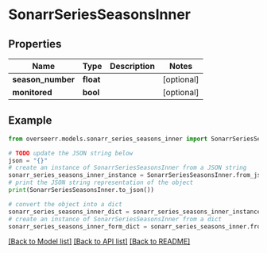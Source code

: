 # SonarrSeriesSeasonsInner


## Properties

Name | Type | Description | Notes
------------ | ------------- | ------------- | -------------
**season_number** | **float** |  | [optional] 
**monitored** | **bool** |  | [optional] 

## Example

```python
from overseerr.models.sonarr_series_seasons_inner import SonarrSeriesSeasonsInner

# TODO update the JSON string below
json = "{}"
# create an instance of SonarrSeriesSeasonsInner from a JSON string
sonarr_series_seasons_inner_instance = SonarrSeriesSeasonsInner.from_json(json)
# print the JSON string representation of the object
print(SonarrSeriesSeasonsInner.to_json())

# convert the object into a dict
sonarr_series_seasons_inner_dict = sonarr_series_seasons_inner_instance.to_dict()
# create an instance of SonarrSeriesSeasonsInner from a dict
sonarr_series_seasons_inner_form_dict = sonarr_series_seasons_inner.from_dict(sonarr_series_seasons_inner_dict)
```
[[Back to Model list]](../README.md#documentation-for-models) [[Back to API list]](../README.md#documentation-for-api-endpoints) [[Back to README]](../README.md)


